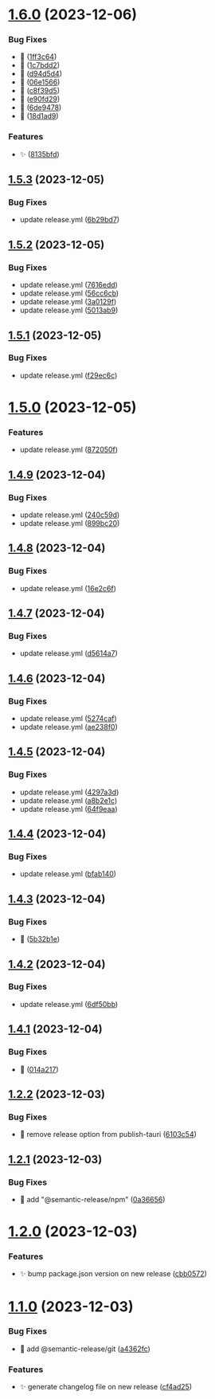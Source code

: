 # [1.6.0](https://github.com/knownasnaffy/tauri-release-test/compare/v1.5.3...v1.6.0) (2023-12-06)


### Bug Fixes

* :bug: ([1ff3c64](https://github.com/knownasnaffy/tauri-release-test/commit/1ff3c64872efb2140cb6c24340c45e384b7bee5f))
* :bug: ([1c7bdd2](https://github.com/knownasnaffy/tauri-release-test/commit/1c7bdd2d9440bca15970e43ae14422ea25a53650))
* :bug: ([d94d5d4](https://github.com/knownasnaffy/tauri-release-test/commit/d94d5d4f4d8c376baeea9e257a72fc9206c0eb52))
* :bug: ([06e1566](https://github.com/knownasnaffy/tauri-release-test/commit/06e15667df1ca7b019b0010aa426dd05771fe633))
* :bug: ([c8f39d5](https://github.com/knownasnaffy/tauri-release-test/commit/c8f39d5eed0a103077c1f18224f1124ed1edcfc7))
* :bug: ([e90fd29](https://github.com/knownasnaffy/tauri-release-test/commit/e90fd290245178066a7214f89cf49d3e7d90a86f))
* :bug: ([6de9478](https://github.com/knownasnaffy/tauri-release-test/commit/6de9478c6b7a5402258a65be4153e2f68c30647a))
* :bug: ([18d1ad9](https://github.com/knownasnaffy/tauri-release-test/commit/18d1ad994e26cea46f71babd1ef8cfb1c0a0d244))


### Features

* :sparkles: ([8135bfd](https://github.com/knownasnaffy/tauri-release-test/commit/8135bfdc1f7c2b55f6d3922d27d147af05df02bf))

## [1.5.3](https://github.com/knownasnaffy/tauri-release-test/compare/v1.5.2...v1.5.3) (2023-12-05)


### Bug Fixes

* update release.yml ([6b29bd7](https://github.com/knownasnaffy/tauri-release-test/commit/6b29bd7eaa8f78ffd37c6ab214b00aef6819f3dd))

## [1.5.2](https://github.com/knownasnaffy/tauri-release-test/compare/v1.5.1...v1.5.2) (2023-12-05)


### Bug Fixes

* update release.yml ([7616edd](https://github.com/knownasnaffy/tauri-release-test/commit/7616edd4ddbd7103a85db05d9cc05bfe0f013aab))
* update release.yml ([56cc6cb](https://github.com/knownasnaffy/tauri-release-test/commit/56cc6cb2d2f24b848ec7bde89524055e4db51b1c))
* update release.yml ([3a0129f](https://github.com/knownasnaffy/tauri-release-test/commit/3a0129f9a06ed83b0547b7876bfe04c92ac80f67))
* update release.yml ([5013ab9](https://github.com/knownasnaffy/tauri-release-test/commit/5013ab945379d24e322cc91e06b473900525722a))

## [1.5.1](https://github.com/knownasnaffy/tauri-release-test/compare/v1.5.0...v1.5.1) (2023-12-05)


### Bug Fixes

* update release.yml ([f29ec6c](https://github.com/knownasnaffy/tauri-release-test/commit/f29ec6c5f8be084c4afd2180d9a950b87410bad0))

# [1.5.0](https://github.com/knownasnaffy/tauri-release-test/compare/v1.4.9...v1.5.0) (2023-12-05)


### Features

* update release.yml ([872050f](https://github.com/knownasnaffy/tauri-release-test/commit/872050fb67bfd2a54a3c5f011ced51f2b58d092c))

## [1.4.9](https://github.com/knownasnaffy/tauri-release-test/compare/v1.4.8...v1.4.9) (2023-12-04)


### Bug Fixes

* update release.yml ([240c59d](https://github.com/knownasnaffy/tauri-release-test/commit/240c59df236b850170fa45cc23b4c05b1d8d408d))
* update release.yml ([899bc20](https://github.com/knownasnaffy/tauri-release-test/commit/899bc2032e55864b47be90f2f6ade376e4afad43))

## [1.4.8](https://github.com/knownasnaffy/tauri-release-test/compare/v1.4.7...v1.4.8) (2023-12-04)


### Bug Fixes

* update release.yml ([16e2c6f](https://github.com/knownasnaffy/tauri-release-test/commit/16e2c6f53d097e8017c1ca84abe2b2d771887b6f))

## [1.4.7](https://github.com/knownasnaffy/tauri-release-test/compare/v1.4.6...v1.4.7) (2023-12-04)


### Bug Fixes

* update release.yml ([d5614a7](https://github.com/knownasnaffy/tauri-release-test/commit/d5614a7400e4615d8e15abe294a5cbb411b21bd2))

## [1.4.6](https://github.com/knownasnaffy/tauri-release-test/compare/v1.4.5...v1.4.6) (2023-12-04)


### Bug Fixes

* update release.yml ([5274caf](https://github.com/knownasnaffy/tauri-release-test/commit/5274caf86432872827aa2fb44f5e91e18a69f0bb))
* update release.yml ([ae238f0](https://github.com/knownasnaffy/tauri-release-test/commit/ae238f014b958f66f93d08dc5faab92a2ee37e28))

## [1.4.5](https://github.com/knownasnaffy/tauri-release-test/compare/v1.4.4...v1.4.5) (2023-12-04)


### Bug Fixes

* update release.yml ([4297a3d](https://github.com/knownasnaffy/tauri-release-test/commit/4297a3dd5d7897d35897c101a65bed8833c54a1e))
* update release.yml ([a8b2e1c](https://github.com/knownasnaffy/tauri-release-test/commit/a8b2e1c9f16c1225b55ebf3696ea87c94c7079cd))
* update release.yml ([64f9eaa](https://github.com/knownasnaffy/tauri-release-test/commit/64f9eaa742600d1c4198ba6b091128284c2df107))

## [1.4.4](https://github.com/knownasnaffy/tauri-release-test/compare/v1.4.3...v1.4.4) (2023-12-04)


### Bug Fixes

* update release.yml ([bfab140](https://github.com/knownasnaffy/tauri-release-test/commit/bfab1407ffb8e537ee526832db51494fc062378b))

## [1.4.3](https://github.com/knownasnaffy/tauri-release-test/compare/v1.4.2...v1.4.3) (2023-12-04)


### Bug Fixes

* :bug: ([5b32b1e](https://github.com/knownasnaffy/tauri-release-test/commit/5b32b1e005e0e3ba4e7d71b511ffe4da85772204))

## [1.4.2](https://github.com/knownasnaffy/tauri-release-test/compare/v1.4.1...v1.4.2) (2023-12-04)


### Bug Fixes

* update release.yml ([6df50bb](https://github.com/knownasnaffy/tauri-release-test/commit/6df50bbe2a8704d6c8d7f983e1fbbc39da91582d))

## [1.4.1](https://github.com/knownasnaffy/tauri-release-test/compare/v1.4.0...v1.4.1) (2023-12-04)


### Bug Fixes

* :bug: ([014a217](https://github.com/knownasnaffy/tauri-release-test/commit/014a2176979b49beab323763eac83598e544922a))

## [1.2.2](https://github.com/knownasnaffy/tauri-release-test/compare/v1.2.1...v1.2.2) (2023-12-03)


### Bug Fixes

* :bug: remove release option from publish-tauri ([6103c54](https://github.com/knownasnaffy/tauri-release-test/commit/6103c54f3208029b7d73265a14a9acb87468890b))

## [1.2.1](https://github.com/knownasnaffy/tauri-release-test/compare/v1.2.0...v1.2.1) (2023-12-03)


### Bug Fixes

* :bug: add "@semantic-release/npm" ([0a36656](https://github.com/knownasnaffy/tauri-release-test/commit/0a36656e706f98e61773faaa1937a1d4905a2463))

# [1.2.0](https://github.com/knownasnaffy/tauri-release-test/compare/v1.1.0...v1.2.0) (2023-12-03)


### Features

* :sparkles: bump package.json version on new release ([cbb0572](https://github.com/knownasnaffy/tauri-release-test/commit/cbb0572161028cad62a8ef133bde2ff8829d7b63))

# [1.1.0](https://github.com/knownasnaffy/tauri-release-test/compare/v1.0.1...v1.1.0) (2023-12-03)


### Bug Fixes

* :bug: add @semantic-release/git ([a4362fc](https://github.com/knownasnaffy/tauri-release-test/commit/a4362fcc0b841ac0a12288c17620c6b30d634281))


### Features

* :sparkles: generate changelog file on new release ([cf4ad25](https://github.com/knownasnaffy/tauri-release-test/commit/cf4ad25c2acb6f355bf4800678f79300b3d1feb6))
